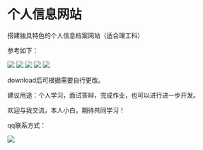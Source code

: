 # 个人信息网站

搭建独具特色的个人信息档案网站（适合理工科）

参考如下：

<img src="https://tzyy-1330068502.cos.ap-beijing.myqcloud.com/1..png">

<img src="https://tzyy-1330068502.cos.ap-beijing.myqcloud.com/2..png">

<img src="https://tzyy-1330068502.cos.ap-beijing.myqcloud.com/3..png">

<img src="https://tzyy-1330068502.cos.ap-beijing.myqcloud.com/4..png">

<img src="https://tzyy-1330068502.cos.ap-beijing.myqcloud.com/5..png">

download后可根据需要自行更改。

建议用途：个人学习，面试答辩，完成作业，也可以进行进一步开发。

欢迎与我交流，本人小白，期待共同学习！

qq联系方式：

<img src="https://tzyy-1330068502.cos.ap-beijing.myqcloud.com/e4aaeabc279cfc6f7d7f8b299f737c5.jpg">

